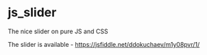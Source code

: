 # js_slider
The nice slider on pure JS and CSS

The slider is available - https://jsfiddle.net/ddokuchaev/m1y08pvr/1/

